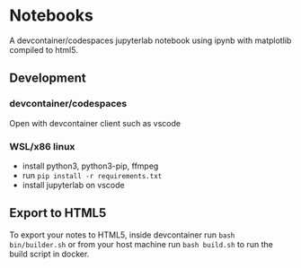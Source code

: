 # Notebooks
A devcontainer/codespaces jupyterlab notebook using ipynb with matplotlib compiled to html5.

## Development

### devcontainer/codespaces
Open with devcontainer client such as vscode

### WSL/x86 linux
* install python3, python3-pip, ffmpeg
* run `pip install -r requirements.txt`
* install jupyterlab on vscode

## Export to HTML5
To export your notes to HTML5, inside devcontainer run `bash bin/builder.sh` or
from your host machine run `bash build.sh` to run the build script in docker.
